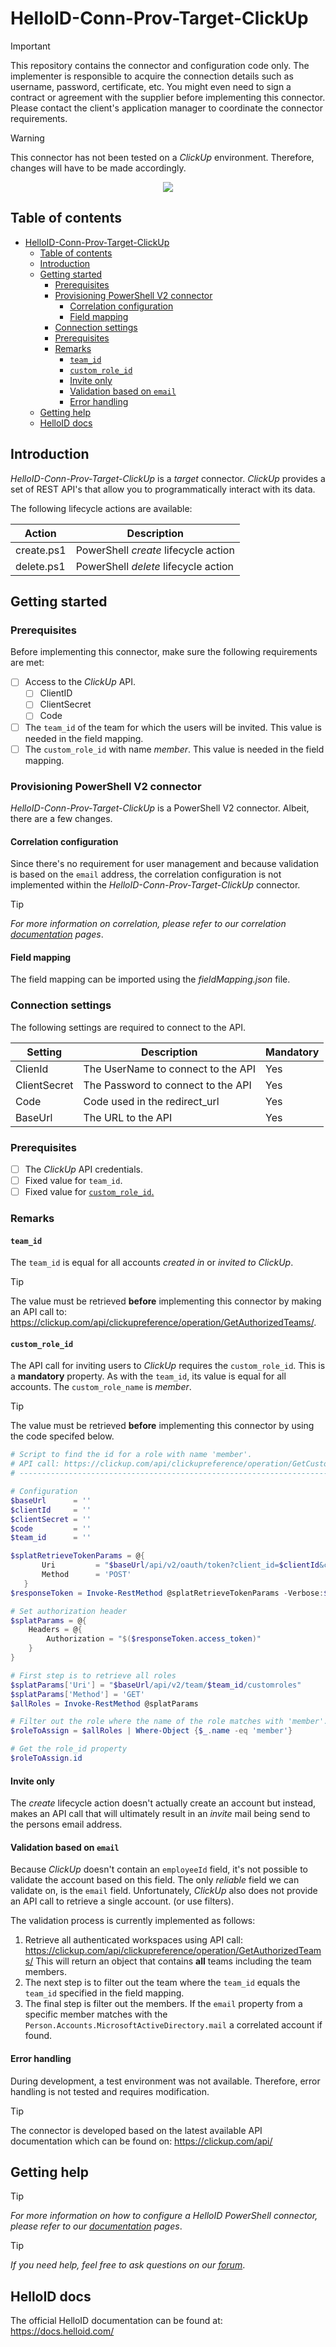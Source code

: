 
# HelloID-Conn-Prov-Target-ClickUp

> [!IMPORTANT]
> This repository contains the connector and configuration code only. The implementer is responsible to acquire the connection details such as username, password, certificate, etc. You might even need to sign a contract or agreement with the supplier before implementing this connector. Please contact the client's application manager to coordinate the connector requirements.

> [!WARNING]
> This connector has not been tested on a _ClickUp_ environment. Therefore, changes will have to be made accordingly.

<p align="center">
  <img src="./Logo.png">
</p>

## Table of contents

- [HelloID-Conn-Prov-Target-ClickUp](#helloid-conn-prov-target-clickup)
  - [Table of contents](#table-of-contents)
  - [Introduction](#introduction)
  - [Getting started](#getting-started)
    - [Prerequisites](#prerequisites)
    - [Provisioning PowerShell V2 connector](#provisioning-powershell-v2-connector)
      - [Correlation configuration](#correlation-configuration)
      - [Field mapping](#field-mapping)
    - [Connection settings](#connection-settings)
    - [Prerequisites](#prerequisites-1)
    - [Remarks](#remarks)
      - [`team_id`](#team_id)
      - [`custom_role_id`](#custom_role_id)
      - [Invite only](#invite-only)
      - [Validation based on `email`](#validation-based-on-email)
      - [Error handling](#error-handling)
  - [Getting help](#getting-help)
  - [HelloID docs](#helloid-docs)

## Introduction

_HelloID-Conn-Prov-Target-ClickUp_ is a _target_ connector. _ClickUp_ provides a set of REST API's that allow you to programmatically interact with its data.

The following lifecycle actions are available:

| Action     | Description                          |
| ---------- | ------------------------------------ |
| create.ps1 | PowerShell _create_ lifecycle action |
| delete.ps1 | PowerShell _delete_ lifecycle action |

## Getting started

### Prerequisites

Before implementing this connector, make sure the following requirements are met:

- [ ] Access to the _ClickUp_ API.
  - [ ] ClientID
  - [ ] ClientSecret
  - [ ] Code
- [ ] The `team_id` of the team for which the users will be invited. This value is needed in the field mapping.
- [ ] The `custom_role_id` with name _member_. This value is needed in the field mapping.

### Provisioning PowerShell V2 connector

_HelloID-Conn-Prov-Target-ClickUp_ is a PowerShell V2 connector. Albeit, there are a few changes.

#### Correlation configuration

Since there's no requirement for user management and because validation is based on the `email` address, the correlation configuration is not implemented within the _HelloID-Conn-Prov-Target-ClickUp_ connector.

> [!TIP]
> _For more information on correlation, please refer to our correlation [documentation](https://docs.helloid.com/en/provisioning/target-systems/powershell-v2-target-systems/correlation.html) pages_.

#### Field mapping

The field mapping can be imported using the _fieldMapping.json_ file.

### Connection settings

The following settings are required to connect to the API.

| Setting      | Description                        | Mandatory |
| ------------ | ---------------------------------- | --------- |
| ClienId      | The UserName to connect to the API | Yes       |
| ClientSecret | The Password to connect to the API | Yes       |
| Code         | Code used in the redirect_url      | Yes       |
| BaseUrl      | The URL to the API                 | Yes       |

### Prerequisites

- [ ] The _ClickUp_ API credentials.
- [ ] Fixed value for `team_id`.
- [ ] Fixed value for [`custom_role_id`.](#custom_role_id)

### Remarks

#### `team_id`

The `team_id` is equal for all accounts _created in_ or _invited to_ _ClickUp_. 

>[!TIP]
> The value must be retrieved __before__ implementing this connector by making an API call to: https://clickup.com/api/clickupreference/operation/GetAuthorizedTeams/.

#### `custom_role_id`

The API call for inviting users to _ClickUp_ requires the `custom_role_id`. This is a __mandatory__ property. As with the `team_id`, its value is equal for all accounts. The `custom_role_name` is _member_.

>[!TIP]
>The value must be retrieved __before__ implementing this connector by using the code specifed below.
> ```powershell
> # Script to find the id for a role with name 'member'.
> # API call: https://clickup.com/api/clickupreference/operation/GetCustomRoles/
> # -----------------------------------------------------------------------------
>
> # Configuration
> $baseUrl      = ''
> $clientId     = ''
> $clientSecret = ''
> $code         = ''
> $team_id      = ''
>
> $splatRetrieveTokenParams = @{
>        Uri         = "$baseUrl/api/v2/oauth/token?client_id=$clientId&client_secret=$clientSecret&code=$code"
>        Method      = 'POST'
>    }
> $responseToken = Invoke-RestMethod @splatRetrieveTokenParams -Verbose:$false
>
> # Set authorization header
> $splatParams = @{
>     Headers = @{
>         Authorization = "$($responseToken.access_token)"
>     }
> }
>
> # First step is to retrieve all roles
> $splatParams['Uri'] = "$baseUrl/api/v2/team/$team_id/customroles"
> $splatParams['Method'] = 'GET'
> $allRoles = Invoke-RestMethod @splatParams
>
> # Filter out the role where the name of the role matches with 'member'.
> $roleToAssign = $allRoles | Where-Object {$_.name -eq 'member'}
>
> # Get the role_id property
> $roleToAssign.id
> ```

#### Invite only

The _create_ lifecycle action doesn't actually create an account but instead, makes an API call that will ultimately result in an _invite_ mail being send to the persons email address.

#### Validation based on `email`

Because _ClickUp_ doesn't contain an `employeeId` field, it's not possible to validate the account based on this field. The only _reliable_ field we can validate on, is the `email` field. Unfortunately, _ClickUp_ also does not provide an API call to retrieve a single account. (or use filters).

The validation process is currently implemented as follows:

1. Retrieve all authenticated workspaces using API call: https://clickup.com/api/clickupreference/operation/GetAuthorizedTeams/ This will return an object that contains __all__ teams including the team members.
2. The next step is to filter out the team where the `team_id` equals the `team_id` specified in the field mapping.
3. The final step is filter out the members. If the `email` property from a specific member matches with the `Person.Accounts.MicrosoftActiveDirectory.mail` a correlated account if found.

#### Error handling

During development, a test environment was not available. Therefore, error handling is not tested and requires modification.

> [!TIP]
> The connector is developed based on the latest available API documentation which can be found on: https://clickup.com/api/

## Getting help

> [!TIP]
> _For more information on how to configure a HelloID PowerShell connector, please refer to our [documentation](https://docs.helloid.com/en/provisioning/target-systems/powershell-v2-target-systems.html) pages_.

> [!TIP]
>  _If you need help, feel free to ask questions on our [forum](https://forum.helloid.com)_.

## HelloID docs

The official HelloID documentation can be found at: https://docs.helloid.com/
